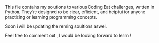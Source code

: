 This file contains my solutions to various Coding Bat challenges, written in Python. They're designed to be clear, efficient, and helpful for anyone practicing or learning 
programming concepts.

Soon i will be updating the reming soultions aswell.

Feel free to comment out , I would be looking forward to learn !